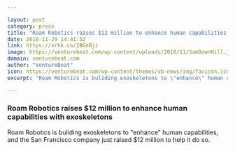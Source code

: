 ```yaml
---

layout: post
category: press
title: "Roam Robotics raises $12 million to enhance human capabilities with exoskeletons"
date: 2018-11-29 14:41:52
link: https://vrhk.co/2BGnBji
image: https://venturebeat.com/wp-content/uploads/2018/11/SamDownHill.jpg?fit=1373%2C693&strip=all
domain: venturebeat.com
author: "VentureBeat"
icon: https://venturebeat.com/wp-content/themes/vb-news/img/favicon.ico
excerpt: "Roam Robotics is buliding exoskeletons to \"enhance\" human capabilities, and the San Francisco company just raised $12 million to help it do so."

---
```


### Roam Robotics raises $12 million to enhance human capabilities with exoskeletons

Roam Robotics is buliding exoskeletons to "enhance" human capabilities, and the San Francisco company just raised $12 million to help it do so.